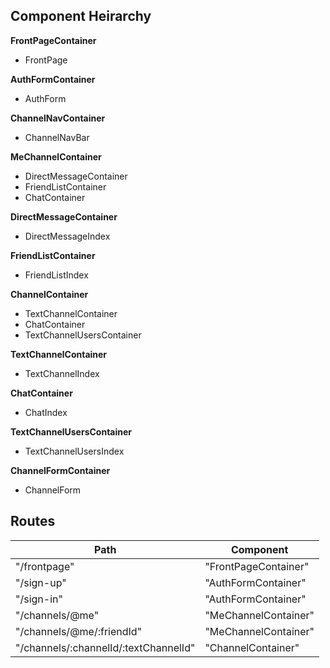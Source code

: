 ## Component Heirarchy

**FrontPageContainer**
  - FrontPage

**AuthFormContainer**
  - AuthForm

**ChannelNavContainer**
  - ChannelNavBar

**MeChannelContainer**
  + DirectMessageContainer
  + FriendListContainer
  + ChatContainer

**DirectMessageContainer**
  - DirectMessageIndex

**FriendListContainer**
  - FriendListIndex

**ChannelContainer**
  + TextChannelContainer
  + ChatContainer
  + TextChannelUsersContainer

**TextChannelContainer**
  - TextChannelIndex

**ChatContainer**
  - ChatIndex

**TextChannelUsersContainer**
  - TextChannelUsersIndex

**ChannelFormContainer**
  - ChannelForm

## Routes

|Path   | Component   |
|-------|-------------|
| "/frontpage" | "FrontPageContainer"
| "/sign-up" | "AuthFormContainer" |
| "/sign-in" | "AuthFormContainer" |
| "/channels/@me" | "MeChannelContainer" |
| "/channels/@me/:friendId" | "MeChannelContainer" |
| "/channels/:channelId/:textChannelId" | "ChannelContainer" |
